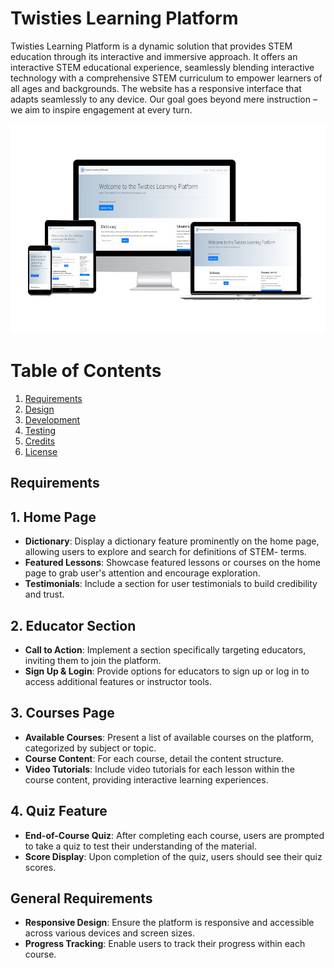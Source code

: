 # Twisties Learning Platform

Twisties Learning Platform is a dynamic solution that provides STEM education through its interactive and immersive approach. It offers an interactive STEM educational experience, seamlessly blending interactive technology with a comprehensive STEM curriculum to empower learners of all ages and backgrounds. The website has a responsive interface that adapts seamlessly to any device. Our goal goes beyond mere instruction – we aim to inspire engagement at every turn. 

![Twisties Learning Platform Mockup for different screen sizes](images/MockUp.jpg)

# Table of Contents

1. [Requirements](#requirements)
2. [Design](#product-design)
3. [Development](#installation)
4. [Testing](#testing)
5. [Credits](#credit)
6. [License](#license)

## Requirements

## 1. Home Page
- **Dictionary**: Display a dictionary feature prominently on the home page, allowing users to explore and search for definitions of STEM- terms.
- **Featured Lessons**: Showcase featured lessons or courses on the home page to grab user's attention and encourage exploration.
- **Testimonials**: Include a section for user testimonials to build credibility and trust.

## 2. Educator Section
- **Call to Action**: Implement a section specifically targeting educators, inviting them to join the platform.
- **Sign Up & Login**: Provide options for educators to sign up or log in to access additional features or instructor tools.

## 3. Courses Page
- **Available Courses**: Present a list of available courses on the platform, categorized by subject or topic.
- **Course Content**: For each course, detail the content structure.
- **Video Tutorials**: Include video tutorials for each lesson within the course content, providing interactive learning experiences.

## 4. Quiz Feature
- **End-of-Course Quiz**: After completing each course, users are prompted to take a quiz to test their understanding of the material.
- **Score Display**: Upon completion of the quiz, users should see their quiz scores.

## General Requirements
- **Responsive Design**: Ensure the platform is responsive and accessible across various devices and screen sizes.
- **Progress Tracking**: Enable users to track their progress within each course.

